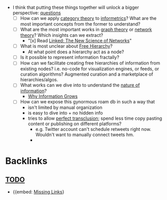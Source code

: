 - I think that putting these things together will unlock a bigger perspective: [questions](<questions.md>)
    - [ ] How can we apply [category theory](<category theory.md>) to [informetrics](<informetrics.md>)? What are the most important concepts from the former to understand?
    - [ ] What are the most important works in [graph theory](<graph theory.md>) or [network theory](<network theory.md>)? Which insights can we extract?
        - "[x] Read [Linked: The New Science of Networks](<Linked: The New Science of Networks.md>)"
    - [ ] What is most unclear about [Free Hierarchy](<Free Hierarchy.md>)?
        - At what point does a hierarchy act as a node?
    - [ ] Is it possible to represent information fractally?
    - [ ] How can we facilitate creating free hierarchies of information from existing nodes? i.e. no-code for visualization engines, or feeds, or curation algorithms? Augmented curation and a marketplace of hierarchies/algos.
    - [ ] What works can we dive into to understand the [nature of information](<nature of information.md>)? 
        - [Why Information Grows](<Why Information Grows.md>)
    - [ ] How can we expose this gynormous roam db in such a way that 
        - isn't limited by manual organization
        - is easy to dive into + no hidden info
        - tries to allow [perfect transclusion](<perfect transclusion.md>); spend less time copy pasting content or publishing on different platforms?
            - e.g. Twitter account can't schedule retweets right now. Wouldn't want to manually connect tweets hm.
            - 

# Backlinks
## [TODO](<TODO.md>)
- {{embed: [Missing Links](<Missing Links.md>)}

